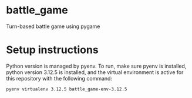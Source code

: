 # battle_game
Turn-based battle game using pygame

# Setup instructions

Python version is managed by pyenv. To run, make sure pyenv is installed, python version 3.12.5 is installed, and the virtual environment is active for this repository with the following command:
```bash
pyenv virtualenv 3.12.5 battle_game-env-3.12.5
```